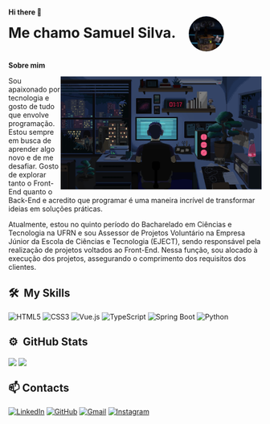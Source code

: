 
<h1>
    <div style="font-size:14px">Hi there 👋</div>
        <span>Me chamo Samuel Silva.<span>
             <img align="center" src="Wall-e.jpg" alt="Wall-e" width="70px" style="margin-left: 20px; border-radius: 50%;">
</h1>

          
**Sobre mim**  

<img align="right" src="transferir.gif" width="400px">


<p align="left">
Sou apaixonado por tecnologia e gosto de tudo que envolve programação. Estou sempre em busca de aprender algo novo e de me desafiar. Gosto de explorar tanto o Front-End quanto o Back-End e acredito que programar é uma maneira incrível de transformar ideias em soluções práticas.
    
Atualmente, estou no quinto período do Bacharelado em Ciências e Tecnologia na UFRN e sou Assessor de Projetos Voluntário na Empresa Júnior da Escola de Ciências e Tecnologia (EJECT), sendo responsável pela realização de projetos voltados ao Front-End. Nessa função, sou alocado à execução dos projetos, assegurando o comprimento dos requisitos dos clientes.
</p>



## 🛠 &nbsp;My Skills
![HTML5](https://img.shields.io/badge/HTML5-E34F26?style=for-the-badge&logo=html5&logoColor=white) ![CSS3](https://img.shields.io/badge/CSS3-1572B6?style=for-the-badge&logo=css3&logoColor=white) ![Vue.js](https://img.shields.io/badge/Vue.js-4FC08D?style=for-the-badge&logo=vue.js&logoColor=white) ![TypeScript](https://img.shields.io/badge/TypeScript-3178C6?style=for-the-badge&logo=typescript&logoColor=white) ![Spring Boot](https://img.shields.io/badge/Spring%20Boot-6DB33F?style=for-the-badge&logo=spring-boot&logoColor=white) ![Python](https://img.shields.io/badge/Python-3776AB?style=for-the-badge&logo=python&logoColor=white)  


## ⚙️ &nbsp;GitHub Stats
<div>
    <img align="center" src="https://github-readme-stats.vercel.app/api?username=Samsratinho&theme=blue-green&show_icons=true&width=400&height=auto" width="45%">
    <img align="center" src="https://github-readme-stats-git-masterrstaa-rickstaa.vercel.app/api/top-langs/?username=Samsratinho&layout=compact&theme=blue-green" width="40%">
</div>

## 📫 Contacts  
[![LinkedIn](https://img.shields.io/badge/LinkedIn-0077B5?style=for-the-badge&logo=linkedin&logoColor=white)](https://www.linkedin.com/in/samszin-silva-de-lima/)  [![GitHub](https://img.shields.io/badge/GitHub-181717?style=for-the-badge&logo=github&logoColor=white)](https://github.com/Samsratinho/)  [![Gmail](https://img.shields.io/badge/Gmail-D14836?style=for-the-badge&logo=gmail&logoColor=white)](mailto:samuclient@gmail.com)  [![Instagram](https://img.shields.io/badge/Instagram-E4405F?style=for-the-badge&logo=instagram&logoColor=white)](https://www.instagram.com/samsilva.raw/)  

<!--
**Samsratinho/Samsratinho** is a ✨ _special_ ✨ repository because its `README.md` (this file) appears on your GitHub profile.

Here are some ideas to get you started:

- 🔭 I’m currently working on ...
- 🌱 I’m currently learning ...
- 👯 I’m looking to collaborate on ...
- 🤔 I’m looking for help with ...
- 💬 Ask me about ...
- 📫 How to reach me: ...
- 😄 Pronouns: ...
- ⚡ Fun fact: ...
-->
